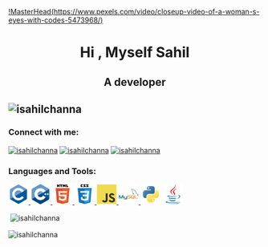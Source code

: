 [!MasterHead(https://www.pexels.com/video/closeup-video-of-a-woman-s-eyes-with-codes-5473968/)](https://github.com/isahilchanna)

<h1 align="center">Hi , Myself  Sahil </h1>

<h2 align="center"> A developer<h2>
<p align="left"> <img src="https://komarev.com/ghpvc/?username=isahilchanna&label=Profile%20views&color=0e75b6&style=flat" alt="isahilchanna" /> </p>

<h3 align="left">Connect with me:</h3>
<p align="left">
<a href="https://instagram.com/isahilchanna" target="blank"><img align="center" src="https://raw.githubusercontent.com/rahuldkjain/github-profile-readme-generator/master/src/images/icons/Social/instagram.svg" alt="isahilchanna" height="30" width="40" /></a>
<a href="https://www.codechef.com/users/isahilchanna" target="blank"><img align="center" src="https://cdn.jsdelivr.net/npm/simple-icons@3.1.0/icons/codechef.svg" alt="isahilchanna" height="30" width="40" /></a>
<a href="https://www.hackerrank.com/isahilchanna" target="blank"><img align="center" src="https://raw.githubusercontent.com/rahuldkjain/github-profile-readme-generator/master/src/images/icons/Social/hackerrank.svg" alt="isahilchanna" height="30" width="40" /></a>
</p>

<h3 align="left">Languages and Tools:</h3>
<p align="left">  <a href="https://www.w3schools.com/c/" target="_blank" rel="noreferrer"> <img src="https://raw.githubusercontent.com/devicons/devicon/master/icons/c/c-original.svg" alt="c" width="40" height="40"/> </a>
<a href="https://www.w3schools.com/cpp/" target="_blank" rel="noreferrer"> <img src="https://raw.githubusercontent.com/devicons/devicon/master/icons/cplusplus/cplusplus-original.svg" alt="cplusplus" width="40" height="40"/> </a>
<a href="https://www.w3.org/html/" target="_blank" rel="noreferrer"> <img src="https://raw.githubusercontent.com/devicons/devicon/master/icons/html5/html5-original-wordmark.svg" alt="html5" width="40" height="40"/> </a><a href="https://www.w3schools.com/css/" target="_blank" rel="noreferrer"> <img src="https://raw.githubusercontent.com/devicons/devicon/master/icons/css3/css3-original-wordmark.svg" alt="css3" width="40" height="40"/> </a>
   <a href="https://developer.mozilla.org/en-US/docs/Web/JavaScript" target="_blank" rel="noreferrer"> <img src="https://raw.githubusercontent.com/devicons/devicon/master/icons/javascript/javascript-original.svg" alt="javascript" width="40" height="40"/> </a>  <a href="https://www.mysql.com/" target="_blank" rel="noreferrer"> <img src="https://raw.githubusercontent.com/devicons/devicon/master/icons/mysql/mysql-original-wordmark.svg" alt="mysql" width="40" height="40"/> </a> <a href="https://www.python.org" target="_blank" rel="noreferrer"> <img src="https://raw.githubusercontent.com/devicons/devicon/master/icons/python/python-original.svg" alt="python" width="40" height="40"/></a>
 <a href="https://www.w3schools.com/java/" target="_blank" rel="noreferrer"> <img src="https://raw.githubusercontent.com/devicons/devicon/master/icons/java/java-original.svg" alt="java" width="40" height="40"/> </a>  </a>  </p>

<p>&nbsp;<img align="center" src="https://github-readme-stats.vercel.app/api?username=isahilchanna&show_icons=true&locale=en" alt="isahilchanna" /></p>

<p><img align="center" src="https://github-readme-streak-stats.herokuapp.com/?user=isahilchanna&" alt="isahilchanna" /></p>
